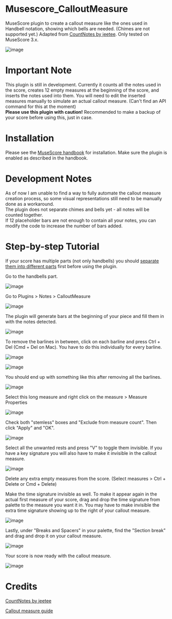 # Musescore_CalloutMeasure
MuseScore plugin to create a callout measure like the ones used in Handbell notation, showing which bells are needed. (Chimes are not supported yet.) Adapted from [CountNotes by jeetee](https://github.com/jeetee/MuseScore_CountNotes). Only tested on MuseScore 3.x. 

![image](https://user-images.githubusercontent.com/14922694/150149682-0a8e9690-51f7-471c-98ac-86b781700f45.png)

# Important Note
This plugin is still in development. Currently it counts all the notes used in the score, creates 12 empty measures at the beginning of the score, and inserts the notes used into them. You will need to edit the inserted measures manually to simulate an actual callout measure. (Can't find an API command for this at the moment)\
**Please use this plugin with caution!** Recommended to make a backup of your score before using this, just in case. 

# Installation
Please see the [MuseScore handbook](https://musescore.org/en/handbook/3/plugins#installation) for installation. Make sure the plugin is enabled as described in the handbook. 

# Development Notes
As of now I am unable to find a way to fully automate the callout measure creation process, so some visual representations still need to be manually done as a workaround.\
The plugin does not separate chimes and bells yet - all notes will be counted together.\
If 12 placeholder bars are not enough to contain all your notes, you can modify the code to increase the number of bars added. 

# Step-by-step Tutorial
If your score has multiple parts (not only handbells) you should [separate them into different parts](https://musescore.org/en/handbook/3/parts) first before using the plugin. 

Go to the handbells part. 

![image](https://user-images.githubusercontent.com/14922694/150149420-e5bb5c84-9e2d-4a30-87c0-a7c462148c95.png)

Go to Plugins > Notes > CalloutMeasure

![image](https://user-images.githubusercontent.com/14922694/150150054-7c4dee88-aebe-45bc-9859-f98edbe3ca48.png)

The plugin will generate bars at the beginning of your piece and fill them in with the notes detected. 

![image](https://user-images.githubusercontent.com/14922694/150150550-fe2dbdbe-64e1-4733-8616-7cb4cb6bb5e4.png)

To remove the barlines in between, click on each barline and press Ctrl + Del (Cmd + Del on Mac). You have to do this individually for every barline. 

![image](https://user-images.githubusercontent.com/14922694/150150714-d7d24cc4-e90a-437a-9662-363866fab740.png)

![image](https://user-images.githubusercontent.com/14922694/150151117-863dc090-d090-44e9-9f3f-5a2ee95807dc.png)

You should end up with something like this after removing all the barlines. 

![image](https://user-images.githubusercontent.com/14922694/150151242-c2f8bd15-4d2f-41e2-b16f-8d90038b045a.png)

Select this long measure and right click on the measure > Measure Properties

![image](https://user-images.githubusercontent.com/14922694/150151400-b2efe7dd-f2fc-4e39-b8b0-868849c902e9.png)

Check both "stemless" boxes and "Exclude from measure count". Then click "Apply" and "OK". 

![image](https://user-images.githubusercontent.com/14922694/150151596-1cbbabc6-debd-4890-a648-77151eb5c127.png)

Select all the unwanted rests and press "V" to toggle them invisible. If you have a key signature you will also have to make it invisible in the callout measure. 

![image](https://user-images.githubusercontent.com/14922694/150151871-d19bfd93-cc27-46ab-9db7-f81f35744e53.png)

Delete any extra empty measures from the score. (Select measures > Ctrl + Delete or Cmd + Delete)

Make the time signature invisible as well. To make it appear again in the actual first measure of your score, drag and drop the time signature from palette to the measure you want it in. You may have to make invisible the extra time signature showing up to the right of your callout measure. 

![image](https://user-images.githubusercontent.com/14922694/150152472-de02e9e5-dead-45d5-849e-0e770cedc308.png)

Lastly, under "Breaks and Spacers" in your palette, find the "Section break" and drag and drop it on your callout measure. 

![image](https://user-images.githubusercontent.com/14922694/150152949-d8d28c96-efab-4697-b7de-5afa9108c2e9.png)

Your score is now ready with the callout measure. 

![image](https://user-images.githubusercontent.com/14922694/150153235-1e06ca5f-918f-4641-9c7a-64546557d0b6.png)

# Credits
[CountNotes by jeetee](https://github.com/jeetee/MuseScore_CountNotes)

[Callout measure guide](https://tommcarr.medium.com/using-musescore-for-handbell-music-c615ce993b2d)
